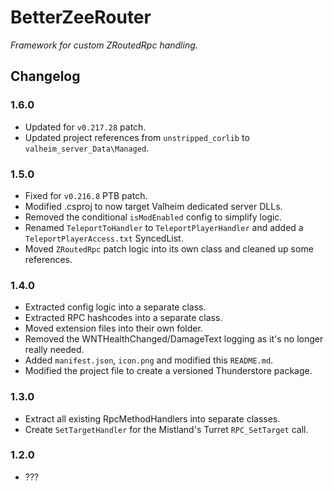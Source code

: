# BetterZeeRouter

*Framework for custom ZRoutedRpc handling.*

## Changelog

### 1.6.0

  * Updated for `v0.217.28` patch.
  * Updated project references from `unstripped_corlib` to `valheim_server_Data\Managed`.

### 1.5.0

  * Fixed for `v0.216.8` PTB patch.
  * Modified .csproj to now target Valheim dedicated server DLLs.
  * Removed the conditional `isModEnabled` config to simplify logic.
  * Renamed `TeleportToHandler` to `TeleportPlayerHandler` and added a `TeleportPlayerAccess.txt` SyncedList.
  * Moved `ZRoutedRpc` patch logic into its own class and cleaned up some references.

### 1.4.0

  * Extracted config logic into a separate class.
  * Extracted RPC hashcodes into a separate class.
  * Moved extension files into their own folder.
  * Removed the WNTHealthChanged/DamageText logging as it's no longer really needed.
  * Added `manifest.json`, `icon.png` and modified this `README.md`.
  * Modified the project file to create a versioned Thunderstore package.

### 1.3.0

  * Extract all existing RpcMethodHandlers into separate classes.
  * Create `SetTargetHandler` for the Mistland's Turret `RPC_SetTarget` call.

### 1.2.0

  * ???